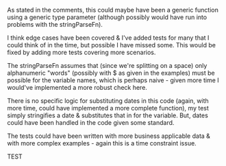 As stated in the comments, this could maybe have been a generic function using a generic type parameter (although possibly would have run into problems with the stringParseFn).

I think edge cases have been covered & I've added tests for many that I could think of in the time, but possible I have missed some. This would be fixed by adding more tests covering more scenarios.

The stringParseFn assumes that (since we're splitting on a space) only alphanumeric "words" (possibly with $ as given in the examples) must be possible for the variable names, which is perhaps naive - given more time I would've implemented a more robust check here.

There is no specific logic for substituting dates in this code (again, with more time, could have implemented a more complete function), my test simply stringifies a date & substitutes that in for the variable. But, dates could have been handled in the code given some standard. 

The tests could have been written with more business applicable data & with more complex examples - again this is a time constraint issue. 

TEST